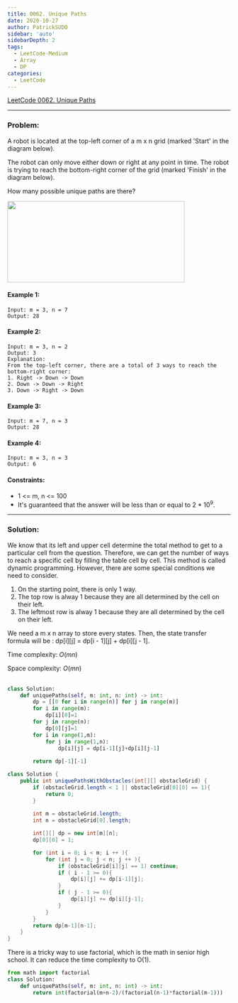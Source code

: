 ```yaml
---
title: 0062. Unique Paths
date: 2020-10-27
author: PatrickSUDO
sidebar: 'auto'
sidebarDepth: 2
tags: 
  - LeetCode-Medium
  - Array
  - DP
categories:
  - LeetCode
---
```

[LeetCode 0062. Unique Paths](https://leetcode.com/problems/unique-paths/)

---
### Problem: 

A robot is located at the top-left corner of a m x n grid (marked 'Start' in the diagram below).

The robot can only move either down or right at any point in time. The robot is trying to reach the bottom-right corner of the grid (marked 'Finish' in the diagram below).

How many possible unique paths are there?

<img src="https://assets.leetcode.com/uploads/2018/10/22/robot_maze.png" style="width: 400px; height: 183px;">

#### Example 1:

    Input: m = 3, n = 7
    Output: 28

#### Example 2:

    Input: m = 3, n = 2
    Output: 3
    Explanation:
    From the top-left corner, there are a total of 3 ways to reach the bottom-right corner:
    1. Right -> Down -> Down
    2. Down -> Down -> Right
    3. Down -> Right -> Down

#### Example 3:

    Input: m = 7, n = 3
    Output: 28

#### Example 4:

    Input: m = 3, n = 3
    Output: 6

#### Constraints:

- 1 <= m, n <= 100
- It's guaranteed that the answer will be less than or equal to 2 * 10<sup>9</sup>.
---
### Solution:
We know that its left and upper cell determine the total method to get to a particular cell from the question. Therefore, we can get the number of ways to reach a specific cell by filling the table cell by cell. This method is called dynamic programming. However, there are some special conditions we need to consider.
1. On the starting point, there is only 1 way.
2. The top row is alway 1 because they are all determined by the cell on their left.
3. The leftmost row is alway 1 because they are all determined by the cell on their left.

We need a m x n array to store every states. Then, the state transfer formula will be : dp[i][j] = dp[i - 1][j] + dp[i][j - 1].


Time complexity: $O(mn)$ </br>

Space complexity: $O(mn)$
</br>
</br>

```python
class Solution:
    def uniquePaths(self, m: int, n: int) -> int:
        dp = [[0 for i in range(n)] for j in range(m)]
        for i in range(m):
            dp[i][0]=1
        for j in range(n):
            dp[0][j]=1
        for i in range(1,m):
            for j in range(1,n):
                dp[i][j] = dp[i-1][j]+dp[i][j-1]
                
        return dp[-1][-1]
```
```java
class Solution {
    public int uniquePathsWithObstacles(int[][] obstacleGrid) {
        if (obstacleGrid.length < 1 || obstacleGrid[0][0] == 1){
            return 0;
        }
        
        int m = obstacleGrid.length;
        int n = obstacleGrid[0].length;

        int[][] dp = new int[m][n];
        dp[0][0] = 1;

        for (int i = 0; i < m; i ++ ){
            for (int j = 0; j < n; j ++ ){
                if (obstacleGrid[i][j] == 1) continue;
                if ( i - 1 >= 0){
                    dp[i][j] += dp[i-1][j];
                }
                if ( j - 1 >= 0){
                    dp[i][j] += dp[i][j-1];
                }
            }
        }
        return dp[m-1][n-1];
    }
}
```

There is a tricky way to use factorial, which is the math in senior high school.
It can reduce the time complexity to O(1).

```python
from math import factorial
class Solution:
    def uniquePaths(self, m: int, n: int) -> int:
        return int(factorial(m+n-2)/(factorial(n-1)*factorial(m-1)))
```
